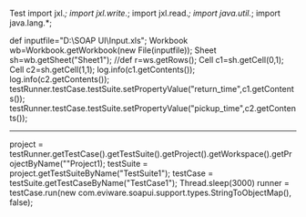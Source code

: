 Test
import jxl.*;
import jxl.write.*;
import jxl.read.*;
import java.util.*;
import java.lang.*;
 
def inputfile="D:\\SOAP UI\\Input.xls";
Workbook wb=Workbook.getWorkbook(new File(inputfile));
Sheet sh=wb.getSheet("Sheet1");
//def r=ws.getRows();
Cell c1=sh.getCell(0,1);
Cell c2=sh.getCell(1,1);
log.info(c1.getContents());
log.info(c2.getContents());
testRunner.testCase.testSuite.setPropertyValue("return_time",c1.getContents());
testRunner.testCase.testSuite.setPropertyValue("pickup_time",c2.getContents());



--------------
project = testRunner.getTestCase().getTestSuite().getProject().getWorkspace().getProjectByName(""Project1);
testSuite = project.getTestSuiteByName("TestSuite1");
testCase = testSuite.getTestCaseByName("TestCase1");
Thread.sleep(3000)
runner = testCase.run(new com.eviware.soapui.support.types.StringToObjectMap(), false);
